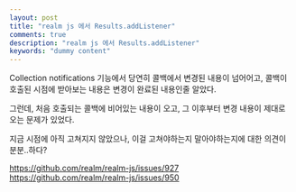 ```yaml
---
layout: post
title: "realm js 에서 Results.addListener"
comments: true
description: "realm js 에서 Results.addListener"
keywords: "dummy content"
---
```


Collection notifications 기능에서 당연히 콜백에서 변경된 내용이 넘어어고, 콜백이 호출된 시점에 받아보는 내용은 변경이 완료된 내용인줄 알았다. 

그런데, 처음 호출되는 콜백에 비어있는 내용이 오고, 그 이후부터 변경 내용이 제대로 오는 문제가 있었다.

지금 시점에 아직 고쳐지지 않았으나, 이걸 고쳐야하는지 말아야하는지에 대한 의견이 분분..하다? 


https://github.com/realm/realm-js/issues/927
https://github.com/realm/realm-js/issues/950
